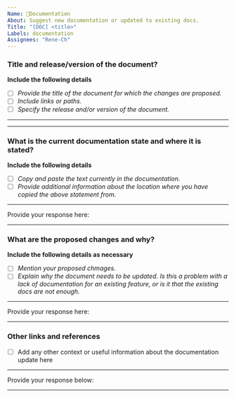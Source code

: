```yaml
---
Name: 📃Documentation
About: Suggest new documentation or updated to existing docs.
Title: "[DOC] <title>"
Labels: documentation
Assignees: "Rene-Ch"
---
```

 

<!-- IMPORTANT: Please make sure you have looked into the open and closed issues for similar issues before opening a new one -->

### Title and release/version of the document?
  
 **Include the following details**

* [ ] *Provide the title of the document for which the changes are proposed.*
* [ ] *Include links or paths.*
* [ ] *Specify the release and/or version of the document.*
 ---
 <!-- Provide your response below :-->
 
 ---



 ### What is the current documentation state and where it is stated?

**Include the following details**
* [ ] *Copy and paste the text currently in the documentation.* 
* [ ] *Provide additional information about the location where you have copied the above statement from.*
 
 ---
 Provide your response here:
 
 ---



### What are the proposed changes and why?

**Include the following details as necessary**
* [ ] *Mention your proposed chmages.*
* [ ] *Explain why the document needs to be updated. Is this a problem with a lack of documentation for an existing feature, or is it that the existing docs are not enough.*
 
 ---
 Provide your response here:
 
 ---
  

### Other links and references

* [ ] Add any other context or useful information about the documentation update here 
 
 ---
 Provide your response below:
 
 ---
